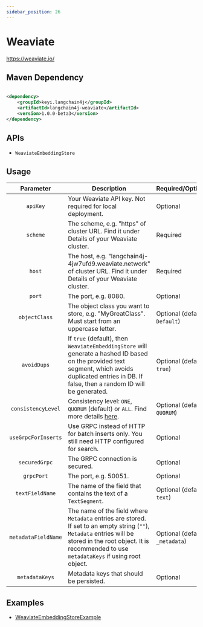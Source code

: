 ```yaml
---
sidebar_position: 26
---
```


# Weaviate

https://weaviate.io/

## Maven Dependency

```xml

<dependency>
    <groupId>keyi.langchain4j</groupId>
    <artifactId>langchain4j-weaviate</artifactId>
    <version>1.0.0-beta3</version>
</dependency>
```

## APIs

- `WeaviateEmbeddingStore`

## Usage

|      Parameter      | Description                                                                                                                                                                                                      | Required/Optional               |
|:-------------------:|------------------------------------------------------------------------------------------------------------------------------------------------------------------------------------------------------------------|---------------------------------|
|      `apiKey`       | Your Weaviate API key. Not required for local deployment.                                                                                                                                                        | Optional                        |
|      `scheme`       | The scheme, e.g. "https" of cluster URL. Find it under Details of your Weaviate cluster.                                                                                                                         | Required                        |
|       `host`        | The host, e.g. "langchain4j-4jw7ufd9.weaviate.network" of cluster URL. Find it under Details of your Weaviate cluster.                                                                                           | Required                        |
|       `port`        | The port, e.g. 8080.                                                                                                                                                                                             | Optional                        |
|    `objectClass`    | The object class you want to store, e.g. "MyGreatClass". Must start from an uppercase letter.                                                                                                                    | Optional (default: `Default`)   |
|     `avoidDups`     | If `true` (default), then `WeaviateEmbeddingStore` will generate a hashed ID based on the provided text segment, which avoids duplicated entries in DB. If false, then a random ID will be generated.            | Optional (default: `true`)      |
| `consistencyLevel`  | Consistency level: `ONE`, `QUORUM` (default) or `ALL`. Find more details [here](https://weaviate.io/developers/weaviate/concepts/replication-architecture/consistency#tunable-write-consistency).                | Optional (default: `QUORUM`)    |
| `useGrpcForInserts` | Use GRPC instead of HTTP for batch inserts only. You still need HTTP configured for search.                                                                                                                      | Optional                        |
|    `securedGrpc`    | The GRPC connection is secured.                                                                                                                                                                                  | Optional                        |
|     `grpcPort`      | The port, e.g. 50051.                                                                                                                                                                                            | Optional                        |
|   `textFieldName`   | The name of the field that contains the text of a `TextSegment`.                                                                                                                                                 | Optional (default: `text`)      |
| `metadataFieldName` | The name of the field where `Metadata` entries are stored. If set to an empty string (`""`), `Metadata` entries will be stored in the root object. It is recommended to use `metadataKeys` if using root object. | Optional (default: `_metadata`) |
|   `metadataKeys`    | Metadata keys that should be persisted.                                                                                                                                                                          | Optional                        |

## Examples

- [WeaviateEmbeddingStoreExample](https://github.com/langchain4j/langchain4j-examples/blob/main/weaviate-example/src/main/java/WeaviateEmbeddingStoreExample.java)
